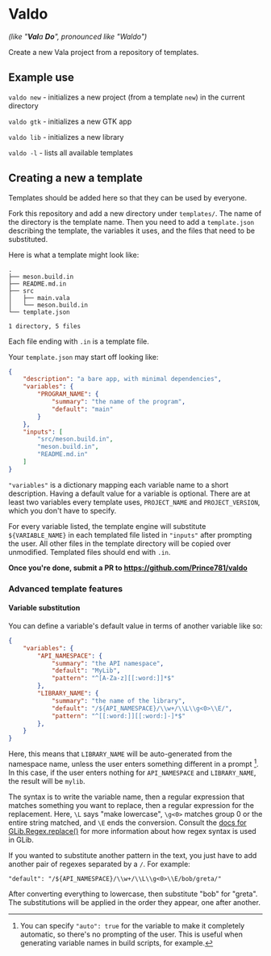 # Valdo

_(like "**Val**a **Do**", pronounced like "Waldo")_

Create a new Vala project from a repository of templates.

## Example use

`valdo new` - initializes a new project (from a template `new`) in the current directory

`valdo gtk` - initializes a new GTK app

`valdo lib` - initializes a new library

`valdo -l` - lists all available templates

## Creating a new a template

Templates should be added here so that they can be used by everyone.

Fork this repository and add a new directory under `templates/`. The name of
the directory is the template name. Then you need to add a `template.json`
describing the template, the variables it uses, and the files that need to be
substituted.

Here is what a template might look like:

```
.
├── meson.build.in
├── README.md.in
├── src
│   ├── main.vala
│   └── meson.build.in
└── template.json

1 directory, 5 files
```

Each file ending with `.in` is a template file.

Your `template.json` may start off looking like:
```json
{
    "description": "a bare app, with minimal dependencies",
    "variables": {
        "PROGRAM_NAME": {
            "summary": "the name of the program",
            "default": "main"
        }
    },
    "inputs": [
        "src/meson.build.in",
        "meson.build.in",
        "README.md.in"
    ]
}
```

`"variables"` is a dictionary mapping each variable name to a short
description. Having a default value for a variable is optional. There are at
least two variables every template uses, `PROJECT_NAME` and `PROJECT_VERSION`,
which you don't have to specify.

For every variable listed, the template engine will substitute
`${VARIABLE_NAME}` in each templated file listed in `"inputs"` after prompting
the user. All other files in the template directory will be copied over
unmodified. Templated files should end with `.in`.

**Once you're done, submit a PR to https://github.com/Prince781/valdo**

### Advanced template features

#### Variable substitution

You can define a variable's default value in terms of another variable like so:

```json
{
    "variables": {
        "API_NAMESPACE": {
            "summary": "the API namespace",
            "default": "MyLib",
            "pattern": "^[A-Za-z][[:word:]]*$"
        },
        "LIBRARY_NAME": {
            "summary": "the name of the library",
            "default": "/${API_NAMESPACE}/\\w+/\\L\\g<0>\\E/",
            "pattern": "^[[:word:]][[:word:]-]*$"
        },
    }
}
```

Here, this means that `LIBRARY_NAME` will be auto-generated from the namespace
name, unless the user enters something different in a prompt [^1]. In this case, if
the user enters nothing for `API_NAMESPACE` and `LIBRARY_NAME`, the result will
be `mylib`.

The syntax is to write the variable name, then a regular expression that
matches something you want to replace, then a regular expression for the
replacement. Here, `\L` says "make lowercase", `\g<0>` matches group 0 or the
entire string matched, and `\E` ends the conversion. Consult the [docs for
GLib.Regex.replace()](https://valadoc.org/glib-2.0/GLib.Regex.replace.html) for
more information about how regex syntax is used in GLib.

If you wanted to substitute another pattern in the text, you just have to add
another pair of regexes separated by a `/`. For example:

```
"default": "/${API_NAMESPACE}/\\w+/\\L\\g<0>\\E/bob/greta/"
```

After converting everything to lowercase, then substitute "bob" for "greta".
The substitutions will be applied in the order they appear, one after another.

[^1]: You can specify `"auto": true` for the variable to make it completely
  automatic, so there's no prompting of the user. This is useful when
  generating variable names in build scripts, for example.
